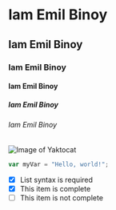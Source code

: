 # Iam Emil Binoy
## Iam Emil Binoy
### Iam Emil Binoy
#### Iam Emil Binoy
##### Iam Emil Binoy
###### Iam Emil Binoy
![Image of Yaktocat](https://octodex.github.com/images/yaktocat.png)

``` javascript
var myVar = "Hello, world!";
```
- [x] List syntax is required
- [x] This item is complete
- [ ] This item is not complete
